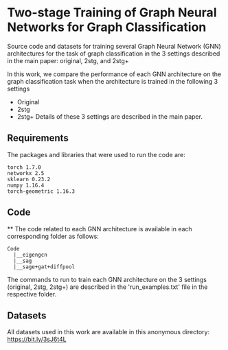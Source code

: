 # Two-stage Training of Graph Neural Networks for Graph Classification
Source code and datasets for training several Graph Neural Network (GNN) architectures for the task of graph classification in the 3 settings described in the main paper: original, 2stg, and 2stg+

In this work, we compare the performance of each GNN architecture on the graph classification task when the architecture is trained in the following 3 settings
*  Original
*  2stg
*  2stg+
Details of these 3 settings are described in the main paper.



## Requirements

The packages and libraries that were used to run the code are:
```setup
torch 1.7.0
networkx 2.5
sklearn 0.23.2
numpy 1.16.4
torch-geometric 1.16.3
```



## Code
** The code related to each GNN architecture is available in each corresponding folder as follows:
```
Code
  |__eigengcn
  |__sag
  |__sage+gat+diffpool
```
The commands to run to train each GNN architecture on the 3 settings (original, 2stg, 2stg+) are described in the 'run_examples.txt' file in the respective folder.



## Datasets
All datasets used in this work are available in this anonymous directory: https://bit.ly/3sJ6t4L 


